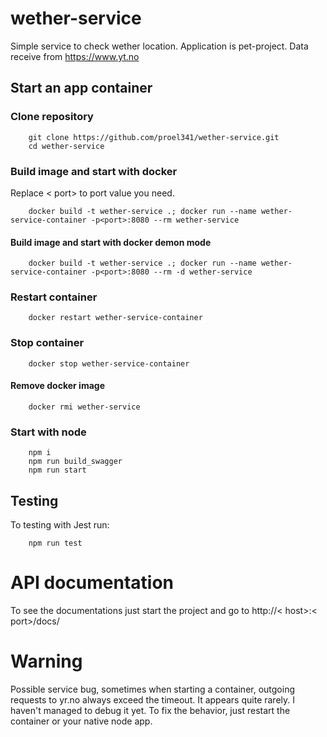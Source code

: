 # wether-service
Simple service to check wether location. Application is pet-project. Data receive from https://www.yt.no


## Start an app container
### Clone repository
```
    git clone https://github.com/proel341/wether-service.git
    cd wether-service
```

### Build image and start with docker
Replace < port> to port value you need.
```
    docker build -t wether-service .; docker run --name wether-service-container -p<port>:8080 --rm wether-service
```
#### Build image and start with docker demon mode
```
    docker build -t wether-service .; docker run --name wether-service-container -p<port>:8080 --rm -d wether-service
```

### Restart container
```
    docker restart wether-service-container
```

### Stop container
```
    docker stop wether-service-container
```
#### Remove docker image
```
    docker rmi wether-service
```

### Start with node
```
    npm i
    npm run build_swagger
    npm run start
```


## Testing

To testing with Jest run:
```
    npm run test
```

# API documentation
To see the documentations just start the project and go to http://< host>:< port>/docs/

# Warning
Possible service bug, sometimes when starting a container, outgoing requests to yr.no always exceed the timeout. It appears quite rarely.
I haven't managed to debug it yet. To fix the behavior, just restart the container or your native node app.